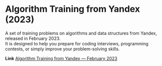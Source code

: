 # Algorithm Training from Yandex (2023)

A set of training problems on algorithms and data structures from Yandex, released in February 2023.  
It is designed to help you prepare for coding interviews, programming contests, or simply improve your problem-solving skills.

**Link**
[Algorithm Training from Yandex — February 2023](https://yandex.ru/yaintern/training/algorithm-training_feb_2023)
